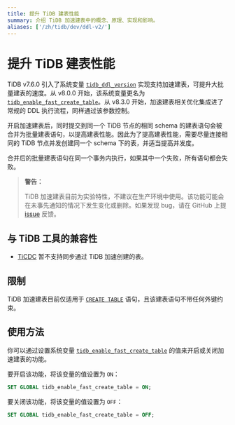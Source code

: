 ```yaml
---
title: 提升 TiDB 建表性能
summary: 介绍 TiDB 加速建表中的概念、原理、实现和影响。
aliases: ['/zh/tidb/dev/ddl-v2/']
---
```


# 提升 TiDB 建表性能

TiDB v7.6.0 引入了系统变量 [`tidb_ddl_version`](https://docs.pingcap.com/zh/tidb/v7.6/system-variables#tidb_ddl_version-从-v760-版本开始引入) 实现支持加速建表，可提升大批量建表的速度。从 v8.0.0 开始，该系统变量更名为 [`tidb_enable_fast_create_table`](/system-variables.md#tidb_enable_fast_create_table-从-v800-版本开始引入)。从 v8.3.0 开始，加速建表相关优化集成进了常规的 DDL 执行流程，同样通过该参数控制。

开启加速建表后，同时提交到同一个 TiDB 节点的相同 schema 的建表语句会被合并为批量建表语句，以提高建表性能。因此为了提高建表性能，需要尽量连接相同的 TiDB 节点并发创建同一个 schema 下的表，并适当提高并发度。

合并后的批量建表语句在同一个事务内执行，如果其中一个失败，所有语句都会失败。

> **警告：**
>
> TiDB 加速建表目前为实验特性，不建议在生产环境中使用。该功能可能会在未事先通知的情况下发生变化或删除。如果发现 bug，请在 GitHub 上提 [issue](https://github.com/pingcap/tidb/issues) 反馈。

## 与 TiDB 工具的兼容性

- [TiCDC](/ticdc/ticdc-overview.md) 暂不支持同步通过 TiDB 加速创建的表。

## 限制

TiDB 加速建表目前仅适用于 [`CREATE TABLE`](/sql-statements/sql-statement-create-table.md) 语句，且该建表语句不带任何外键约束。

## 使用方法

你可以通过设置系统变量 [`tidb_enable_fast_create_table`](/system-variables.md#tidb_enable_fast_create_table-从-v800-版本开始引入) 的值来开启或关闭加速建表的功能。

要开启该功能，将该变量的值设置为 `ON`：

```sql
SET GLOBAL tidb_enable_fast_create_table = ON;
```

要关闭该功能，将该变量的值设置为 `OFF`：

```sql
SET GLOBAL tidb_enable_fast_create_table = OFF;
```
